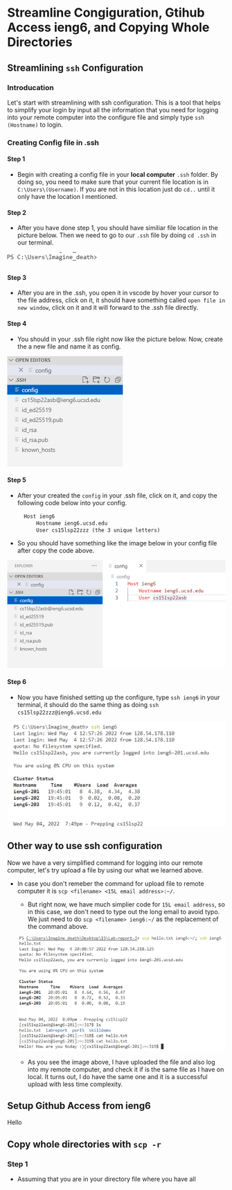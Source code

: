 # Streamline Congiguration, Gtihub Access ieng6, and Copying Whole Directories

## Streamlining `ssh` Configuration

### Introducation

Let's start with streamlining with ssh configuration. 
This is a tool that helps to simplify your login by input all the information
that you need for logging into your remote computer into the configure file 
and simply type `ssh (Hostname)` to login.

### Creating Config file in .ssh

#### Step 1
* Begin with creating a config file in your **local computer** `.ssh` folder. 
By doing so, you need to make sure that your current file location is in `C:\Users\(Username)`. 
If you are not in this location just do `cd..` until it only have the location I mentioned.

#### Step 2
* After you have done step 1, you should have similiar file location in the 
picture below. Then we need to go to our `.ssh` file by doing `cd .ssh` in our terminal.

![Image](location.png)

#### Step 3

* After you are in the .ssh, you open it in vscode by hover your cursor to the file address, 
click on it, it should have something called `open file in new window`,
click on it and it will forward to the .ssh file directly.

#### Step 4

* You should in your .ssh file right now like the picture below.
Now, create the a new file and name it as config.

![Image](ssh.png)

#### Step 5

* After your created the `config` in your .ssh file, click on it, and copy
the following code below into your config.

        Host ieng6
            Hostname ieng6.ucsd.edu
            User cs15lsp22zzz (the 3 unique letters)

* So you should have something like the image below in your config file after
copy the code above.

![Image](config.png)

#### Step 6

* Now you have finished setting up the configure, type `ssh ieng6` in
your terminal, it should do the same thing as doing `ssh cs15lsp22zzz@ieng6.ucsd.edu`

![Image](login.png)

## Other way to use ssh configuration

Now we have a very simplified command for logging into our remote computer,
let's try upload a file by using our what we learned above.

* In case you don't remeber the command for upload file to remote computer
it is `scp <filename> <15L email address>:~/`.

    * But right now, we have much simplier code for `15L email address`, so
    in this case, we don't need to type out the long email to avoid typo.
    We just need to do `scp <filename> ieng6:~/` as the replacement of the command
    above.

    ![Image](upload.png)

    * As you see the image above, I have uploaded the file and also log into
    my remote computer, and check it if is the same file as I have on local.
    It turns out, I do have the same one and it is a successful upload with
    less time complexity.

## Setup Github Access from ieng6

Hello

## Copy whole directories with `scp -r`

### Step 1

*   Assuming that you are in your directory file where you have all 

